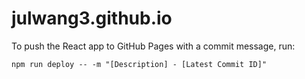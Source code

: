 # julwang3.github.io

To push the React app to GitHub Pages with a commit message, run:
```
npm run deploy -- -m "[Description] - [Latest Commit ID]"
```
